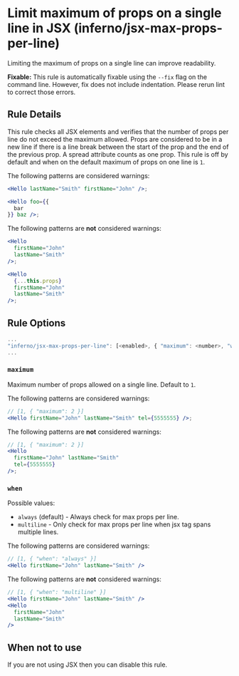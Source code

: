 # Limit maximum of props on a single line in JSX (inferno/jsx-max-props-per-line)

Limiting the maximum of props on a single line can improve readability.

**Fixable:** This rule is automatically fixable using the `--fix` flag on the command line. However, fix does not include indentation. Please rerun lint to correct those errors.

## Rule Details

This rule checks all JSX elements and verifies that the number of props per line do not exceed the maximum allowed. Props are considered to be in a new line if there is a line break between the start of the prop and the end of the previous prop. A spread attribute counts as one prop. This rule is off by default and when on the default maximum of props on one line is `1`.

The following patterns are considered warnings:

```jsx
<Hello lastName="Smith" firstName="John" />;

<Hello foo={{
  bar
}} baz />;
```

The following patterns are **not** considered warnings:

```jsx
<Hello
  firstName="John"
  lastName="Smith"
/>;

<Hello
  {...this.props}
  firstName="John"
  lastName="Smith"
/>;
```

## Rule Options

```js
...
"inferno/jsx-max-props-per-line": [<enabled>, { "maximum": <number>, "when": <string> }]
...
```

### `maximum`

Maximum number of props allowed on a single line. Default to `1`.

The following patterns are considered warnings:

```jsx
// [1, { "maximum": 2 }]
<Hello firstName="John" lastName="Smith" tel={5555555} />;
```

The following patterns are **not** considered warnings:

```jsx
// [1, { "maximum": 2 }]
<Hello
  firstName="John" lastName="Smith"
  tel={5555555}
/>;
```

### `when`

Possible values:
- `always` (default) - Always check for max props per line.
- `multiline` - Only check for max props per line when jsx tag spans multiple lines.

The following patterns are considered warnings:
```jsx
// [1, { "when": "always" }]
<Hello firstName="John" lastName="Smith" />
```

The following patterns are **not** considered warnings:
```jsx
// [1, { "when": "multiline" }]
<Hello firstName="John" lastName="Smith" />
<Hello
  firstName="John"
  lastName="Smith"
/>
```

## When not to use

If you are not using JSX then you can disable this rule.
